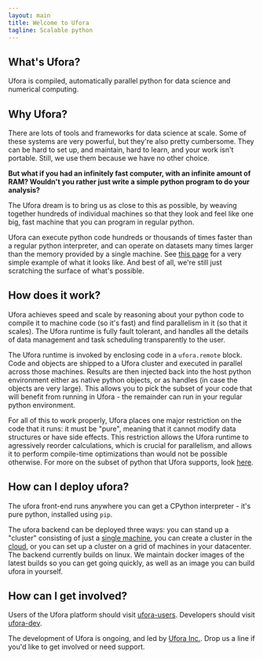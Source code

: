 ```yaml
---
layout: main
title: Welcome to Ufora
tagline: Scalable python
---
```


## What's Ufora?

Ufora is compiled, automatically parallel python for data science and
numerical computing.

## Why Ufora?

There are lots of tools and frameworks for data science at scale. Some of
these systems are very powerful, but they're also pretty cumbersome. They can
be hard to set up, and maintain, hard to learn, and your work isn't portable.
Still, we use them because we have no other choice.

**But what if you had an infinitely fast computer, with an infinite amount of RAM?
Wouldn't you rather just write a simple python program to do your analysis?**

The Ufora dream is to bring us as close to this as possible, by weaving
together  hundreds of individual machines so that they look and feel like one
big, fast machine that you can program in regular python.

Ufora can execute python code hundreds or thousands of times  faster  than a
regular python interpreter, and can operate on datasets many times larger than
the memory provided by a single machine. See 
[this page](https://ufora.github.io/ufora/github-pages/tutorial/basic-execution.html) 
for a very simple example of what it looks like.  And best of
all, we're still just scratching the surface of what's possible.

## How does it work?

Ufora achieves speed and scale by reasoning about your python code to compile
it to machine code (so it's fast) and find parallelism in it (so that it scales).  The Ufora
runtime is fully fault tolerant, and handles all the details of data
management and task scheduling transparently to the user.

The Ufora runtime is invoked by enclosing code in a `ufora.remote` block. Code
and objects are shipped to a Ufora cluster and executed in parallel across
those machines. Results are then injected back into the host python
environment either as native python objects, or as  handles (in case the
objects are very large).  This allows you to pick the subset of your code that
will benefit from running in Ufora - the remainder can run in your regular
python environment.

For all of this to work properly, Ufora places one major restriction on
the code that it runs: it must be "pure", meaning that it cannot modify data
structures or have side effects.  This restriction allows the Ufora runtime to
agressively reorder calculations, which is crucial for
parallelism, and allows it to perform compile-time
optimizations than would not be possible otherwise. For more on the subset of python
that Ufora supports, look 
[here](https://ufora.github.io/ufora/github-pages/documentation/python-restrictions.html).

## How can I deploy ufora?

The ufora front-end runs anywhere you can get a CPython interpreter - it's pure
python, installed using `pip`.

The ufora backend can be deployed three ways: you can stand up a "cluster"
consisting of just a
[single machine](https://ufora.github.io/ufora/github-pages/tutorials/getting-started-local.html),
you can create a cluster in the 
[cloud](https://ufora.github.io/ufora/github-pages/tutorials/getting-started-aws.html),
or you can set up a cluster on a grid of machines in your datacenter.  The
backend currently builds on linux. We maintain docker images of the latest
builds so you can get going quickly, as well as an image you can build ufora
in yourself.

## How can I get involved?

Users of the Ufora platform should visit [ufora-users](https://groups.google.com/forum/#!forum/ufora-user). Developers
should visit [ufora-dev](https://groups.google.com/forum/#!forum/ufora-dev).

The development of Ufora is ongoing, and led by [Ufora Inc.](http://www.ufora.com/). Drop us
a line if you'd like to get involved or need support.  


